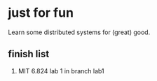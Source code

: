 # just for fun
Learn some distributed systems for (great) good.
## finish list
1. MIT 6.824 lab 1 in branch lab1
